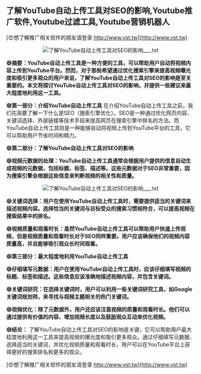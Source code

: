 ## **了解YouTube自动上传工具对SEO的影响,Youtube推广软件,Youtube过滤工具,Youtube营销机器人**

[😍想了解推广相关软件的朋友请登录 http://www.vst.tw](http://www.vst.tw)

 <center><img src="https://vst.tw/MP4/tuiguang/png/6.png" alt="了解YouTube自动上传工具对SEO的影响___.txt"></center>

**😄摘要：YouTube自动上传工具是一种方便的工具，可以帮助用户自动将视频内容上传到YouTube平台。然而，对于那些希望通过优化搜索引擎来提高视频曝光度和吸引更多观众的用户来说，了解YouTube自动上传工具对SEO的影响是至关重要的。本文将探讨YouTube自动上传工具对SEO的影响，并提供一些建议来最大程度地利用这一工具。**

**😄第一部分：介绍YouTube自动上传工具**
在介绍YouTube自动上传工具之前，我们先简要了解一下什么是SEO（搜索引擎优化）。SEO是一种通过优化网页内容、关键词选择、外部链接等技术手段来提高网页在搜索引擎中排名的方法。而YouTube自动上传工具则是一种能够自动将视频上传到YouTube平台的工具，它可以帮助用户节省时间和精力。

**😄第二部分：了解YouTube自动上传工具对SEO的影响**

**😄视频元数据的处理：YouTube自动上传工具通常会根据用户提供的信息自动生成视频的元数据，包括标题、标签、描述等。这些元数据对于SEO非常重要，因为搜索引擎会根据这些信息来判断视频的相关性和质量。**

 <center><img src="https://vst.tw/MP4/tuiguang/png/4.png" alt="了解YouTube自动上传工具对SEO的影响___.txt"></center>

**😄关键词选择：用户在使用YouTube自动上传工具时，需要提供适当的关键词来描述视频内容。选择恰当的关键词与目标受众的搜索习惯相符合，可以提高视频在搜索结果中的排名。**

**😄视频质量和观看时长：虽然YouTube自动上传工具可以帮助用户快速上传视频，但是视频质量和观看时长对于SEO同样重要。用户应该确保他们的视频内容质量高，并且能够吸引观众长时间观看。**

**😄第三部分：最大程度地利用YouTube自动上传工具**

**😄仔细填写元数据：用户在使用YouTube自动上传工具时，应该仔细填写视频的标题、标签和描述。这些信息应该准确地描述视频内容，并包含关键词。**

**😄关键词研究：在选择关键词时，用户可以利用一些关键词研究工具，如Google关键词规划师，来寻找与视频主题相关的热门关键词。**

**😄视频优化：除了元数据外，用户还应该注意视频的质量和观看时长。他们可以通过提供有价值的内容、增加视频长度以及鼓励观众互动来优化视频。**

**😄结论：**
了解YouTube自动上传工具对SEO的影响是关键，它可以帮助用户最大程度地利用这一工具来提高视频的曝光度和吸引更多观众。通过仔细填写元数据、选择适当的关键词，并优化视频质量和观看时长，用户可以在YouTube平台上获得更好的搜索排名和更多的观众。

[😍想了解推广相关软件的朋友请登录 http://www.vst.tw](http://www.vst.tw)




